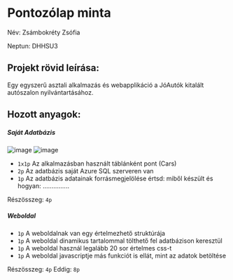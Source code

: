 # Pontozólap minta

Név: Zsámbokréty Zsófia

Neptun: DHHSU3

## Projekt rövid leírása:

Egy egyszerű asztali alkalmazás és webapplikáció a JóAutók kitalált autószalon nyilvántartásához. 

## Hozott anyagok:

##### Saját Adatbázis
![image](https://github.com/user-attachments/assets/7bb7f95a-560a-4611-9f18-56c63fb77ceb)
![image](https://github.com/user-attachments/assets/55f43ef6-cbf5-421d-ab93-1fb87e596e77)

-   `1x1p`  Az alkalmazásban használt táblánként pont (Cars)
-   `2p`  Az adatbázis saját Azure SQL szerveren van
-   `1p`  Az adatbázis adatainak forrásmegjelölése értsd: miből készült és hogyan:  ...............

Részösszeg:  `4p`

##### Weboldal



-   `1p`  A weboldalnak van egy értelmezhető struktúrája
-   `1p`  A weboldal dinamikus tartalommal tölthető fel adatbázison keresztül
-   `1p`  A weboldal használ legalább 20 sor értelmes css-t
-   `1p`  A weboldal javascriptje más funkciót is ellát, mint az adatok betöltése

Részösszeg:  `4p`  Eddig:  `8p`
